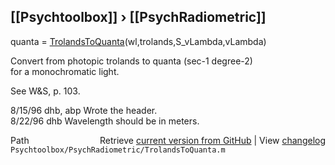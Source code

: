 ## [[Psychtoolbox]] &#8250; [[PsychRadiometric]]

quanta = [TrolandsToQuanta](TrolandsToQuanta)(wl,trolands,S\_vLambda,vLambda)  
  
Convert from photopic trolands to quanta (sec-1 degree-2)  
for a monochromatic light.  
  
See W&S, p. 103.  
  
8/15/96  dhb, abp  Wrote the header.  
8/22/96  dhb       Wavelength should be in meters.  




<div class="code_header" style="text-align:right;">
  <span style="float:left;">Path&nbsp;&nbsp;</span> <span class="counter">Retrieve <a href=
  "https://raw.github.com/Psychtoolbox-3/Psychtoolbox-3/beta/Psychtoolbox/PsychRadiometric/TrolandsToQuanta.m">current version from GitHub</a> | View <a href=
  "https://github.com/Psychtoolbox-3/Psychtoolbox-3/commits/beta/Psychtoolbox/PsychRadiometric/TrolandsToQuanta.m">changelog</a></span>
</div>
<div class="code">
  <code>Psychtoolbox/PsychRadiometric/TrolandsToQuanta.m</code>
</div>

